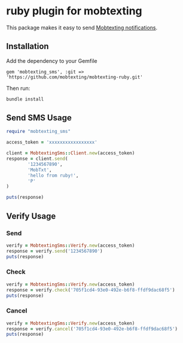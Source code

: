 # ruby plugin for mobtexting

This package makes it easy to send [Mobtexting notifications](https://mobtexting.com).

## Installation

Add the dependency to your Gemfile

`gem 'mobtexting_sms', :git => 'https://github.com/mobtexting/mobtexting-ruby.git'`

Then run:
``` bash
bundle install
```

## Send SMS Usage

```ruby
require "mobtexting_sms"

access_token = 'xxxxxxxxxxxxxxxxx'

client = MobtextingSms::Client.new(access_token)
response = client.send(
        '1234567890',
        'MobTxt',
        'hello from ruby!',
        'P'
)

puts(response)

```

## Verify Usage

### Send

```ruby
verify = MobtextingSms::Verify.new(access_token)
response = verify.send('1234567890')
puts(response)
```

### Check

```ruby
verify = MobtextingSms::Verify.new(access_token)
response = verify.check('705f1cd4-93e0-492e-b6f8-ffdf9dac68f5')
puts(response)
```

### Cancel
```ruby
verify = MobtextingSms::Verify.new(access_token)
response = verify.cancel('705f1cd4-93e0-492e-b6f8-ffdf9dac68f5') 
puts(response)
```

